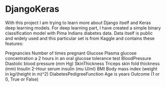 # DjangoKeras

With this project I am trying to learn more about Django itself and Keras deep learning models. For deep learning part, I have created a simple binary classification model with Pima Indians diabetes data. Data itself is public and widely used and this particular set is from Kaggle and contains these features:

Pregnancies     Number of times pregnant
Glucose         Plasma glucose concentration a 2 hours in an oral glucose tolerance test
BloodPressure   Diastolic blood pressure (mm Hg)
SkinThickness   Triceps skin fold thickness (mm)
Insulin         2-Hour serum insulin (mu U/ml)
BMI             Body mass index (weight in kg/(height in m)^2)
DiabetesPedigreeFunction
Age is years
Outcome (1 or 0, True or False)

